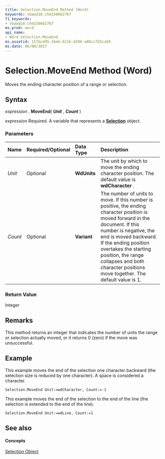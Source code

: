 ```yaml
---
title: Selection.MoveEnd Method (Word)
keywords: vbawd10.chm158662767
f1_keywords:
- vbawd10.chm158662767
ms.prod: word
api_name:
- Word.Selection.MoveEnd
ms.assetid: 11fbcd45-16e6-611b-d296-a88cc7d3ca50
ms.date: 06/08/2017
---
```



# Selection.MoveEnd Method (Word)

Moves the ending character position of a range or selection.


## Syntax

 _expression_ . **MoveEnd**( **_Unit_** , **_Count_** )

 _expression_ Required. A variable that represents a **[Selection](selection-object-word.md)** object.


### Parameters



|**Name**|**Required/Optional**|**Data Type**|**Description**|
|:-----|:-----|:-----|:-----|
| _Unit_|Optional| **WdUnits**|The unit by which to move the ending character position. The default value is **wdCharacter** .|
| _Count_|Optional| **Variant**|The number of units to move. If this number is positive, the ending character position is moved forward in the document. If this number is negative, the end is moved backward. If the ending position overtakes the starting position, the range collapses and both character positions move together. The default value is 1.|

### Return Value

Integer


## Remarks

This method returns an integer that indicates the number of units the range or selection actually moved, or it returns 0 (zero) if the move was unsuccessful.


## Example

This example moves the end of the selection one character backward (the selection size is reduced by one character). A space is considered a character.


```
Selection.MoveEnd Unit:=wdCharacter, Count:=-1
```

This example moves the end of the selection to the end of the line (the selection is extended to the end of the line).




```
Selection.MoveEnd Unit:=wdLine, Count:=1
```


## See also


#### Concepts


[Selection Object](selection-object-word.md)


